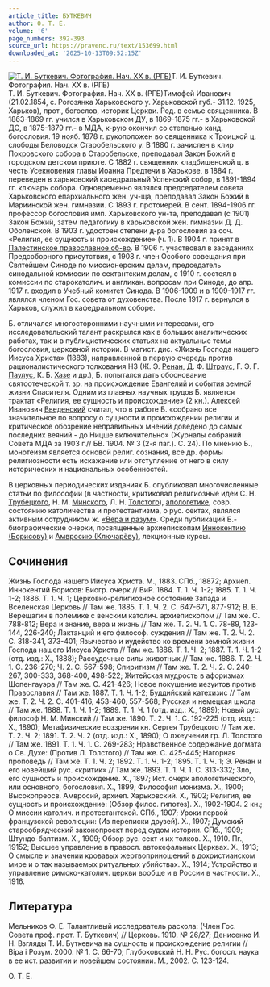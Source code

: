 ```yaml
---
article_title: БУТКЕВИЧ
author: О. Т. Е.
volume: '6'
page_numbers: 392-393
source_url: https://pravenc.ru/text/153699.html
downloaded_at: '2025-10-13T09:52:15Z'
---
```


[![Т. И. Буткевич. Фотография. Нач. XX в. (РГБ)](https://pravenc.ru/data/208/461/1234/i200.jpg "Кликните для увеличения картинки")](https://pravenc.ru/data/208/461/1234/i400.jpg)Т. И. Буткевич. Фотография. Нач. XX в. (РГБ)  
Т. И. Буткевич. Фотография. Нач. XX в. (РГБ)Тимофей Иванович (21.02.1854, с. Рогозянка Харьковского у. Харьковской губ.- 31.12. 1925, Харьков), прот., богослов, историк Церкви. Род. в семье священника. В 1863-1869 гг. учился в Харьковском ДУ, в 1869-1875 гг.- в Харьковской ДС, в 1875-1879 гг.- в МДА, к-рую окончил со степенью канд. богословия. 19 нояб. 1878 г. рукоположен во священника к Троицкой ц. слободы Беловодск Старобельского у. В 1880 г. зачислен в клир Покровского собора в Старобельске, преподавал Закон Божий в городском детском приюте. С 1882 г. священник кладбищенской ц. в честь Усекновения главы Иоанна Предтечи в Харькове, в 1884 г. переведен в харьковский кафедральный Успенский собор, в 1891-1894 гг. ключарь собора. Одновременно являлся председателем совета Харьковского епархиального жен. уч-ща, преподавал Закон Божий в Мариинской жен. гимназии. С 1893 г. протоиерей. В сент. 1894-1906 гг. профессор богословия имп. Харьковского ун-та, преподавал (с 1901) Закон Божий, затем педагогику в харьковской жен. гимназии Д. Д. Оболенской. В 1903 г. удостоен степени д-ра богословия за соч. «Религия, ее сущность и происхождение» (ч. 1). В 1904 г. принят в [Палестинское православное об-во](<https://pravenc.ru/text/Палестинское православное об-во.html>). В 1906 г. участвовал в заседаниях Предсоборного присутствия, с 1908 г. член Особого совещания при Святейшем Синоде по миссионерским делам, председатель синодальной комиссии по сектантским делам, с 1910 г. состоял в комиссии по старокатолич. и англикан. вопросам при Синоде, до апр. 1917 г. входил в Учебный комитет Синода. В 1906-1909 и в 1909-1917 гг. являлся членом Гос. совета от духовенства. После 1917 г. вернулся в Харьков, служил в кафедральном соборе.

Б. отличался многосторонними научными интересами, его исследовательский талант раскрылся как в больших аналитических работах, так и в публицистических статьях на актуальные темы богословия, церковной истории. В магист. дис. «Жизнь Господа нашего Иисуса Христа» (1883), направленной в первую очередь против рационалистического толкования НЗ (Ж. Э. [Ренан](https://pravenc.ru/text/Ренан.html), Д. Ф. [Штраус](https://pravenc.ru/text/Штраус.html), Г. Э. Г. [Паулус](https://pravenc.ru/text/Паулус.html), К. Б. [Хазе](https://pravenc.ru/text/Хазе.html) и др.), Б. попытался дать обоснование святоотеческой т. зр. на происхождение Евангелий и события земной жизни Спасителя. Одним из главных научных трудов Б. является трактат «Религия, ее сущность и происхождение» (2 кн.). Алексей Иванович [Введенский](https://pravenc.ru/text/Введенский.html) считал, что в работе Б. «собрано все значительное по вопросу о сущности и происхождении религии и критическое обозрение неправильных мнений доведено до самых последних веяний - до Ницше включительно» (Журналы собраний Совета МДА за 1903 г.// БВ. 1904. № 3 (2-я паг.). С. 24). По мнению Б., монотеизм является основой религ. сознания, все др. формы религиозности есть искажение или отступление от него в силу исторических и национальных особенностей.

В церковных периодических изданиях Б. опубликовал многочисленные статьи по философии (в частности, критиковал религиозные идеи С. Н. [Трубецкого](https://pravenc.ru/text/Трубецкой.html), Н. М. [Минского](https://pravenc.ru/text/Минского.html), Л. Н. [Толстого](https://pravenc.ru/text/Толстой.html)), [апологетике](https://pravenc.ru/text/апологетике.html), совр. состоянию католичества и протестантизма, о рус. сектах, являлся активным сотрудником ж. [«Вера и разум»](<https://pravenc.ru/text/ Вера и разум .html>). Среди публикаций Б.- биографические очерки, посвященные архиепископам [Иннокентию (Борисову)](https://pravenc.ru/text/ИННОКЕНТИЙ.html) и [Амвросию (Ключарёву)](<https://pravenc.ru/text/Амвросию (Ключарёву).html>), лекционные курсы.

## Сочинения

Жизнь Господа нашего Иисуса Христа. М., 1883. СПб., 18872; Архиеп. Иннокентий Борисов: Биогр. очерк // ВиР. 1884. Т. 1. Ч. 1-2; 1885. Т. 1. Ч. 1-2; 1886. Т. 1. Ч. 1; Церковно-религиозное состояние Запада и Вселенская Церковь // Там же. 1885. Т. 1. Ч. 2. С. 647-671, 877-912; В. В. Верещагин в полемике с венским католич. архиепископом // Там же. С. 788-812; Вера и знание, вера и жизнь // Там же. Т. 2. Ч. 1. С. 78-89, 123-144, 226-240; Лактанций и его философ. суждения // Там же. Т. 2. Ч. 2. С. 318-341, 373-401; Язычество и иудейство ко времени земной жизни Господа нашего Иисуса Христа // Там же. 1886. Т. 1. Ч. 2; 1887. Т. 1. Ч. 1-2 (отд. изд.: Х., 1888); Рассудочные силы животных // Там же. 1886. Т. 2. Ч. 1. С. 236-270; Ч. 2. С. 567-598; Спиритизм // Там же. Т. 2. Ч. 2. С. 240-267, 300-333, 368-400, 498-522; Житейская мудрость в афоризмах Шопенгауэра // Там же. С. 421-426; Новое покушение иезуитов против Православия // Там же. 1887. Т. 1. Ч. 1-2; Буддийский катехизис // Там же. Т. 2. Ч. 2. С. 401-416, 453-460, 557-568; Русская и немецкая школа // Там же. 1888. Т. 1. Ч. 1-2; 1889. Т. 1. Ч. 1 (отд. изд.: Х., 1889); Новый рус. философ Н. М. Минский // Там же. 1890. Т. 2. Ч. 1. С. 192-225 (отд. изд.: Х., 1890); Метафизические воззрения кн. Сергея Трубецкого // Там же. Т. 2. Ч. 2; 1891. Т. 2. Ч. 2 (отд. изд.: Х., 1890); О лжеучении гр. Л. Толстого // Там же. 1891. Т. 1. Ч. 1. С. 269-283; Нравственное содержание догмата о Св. Духе: (Против Л. Толстого) // Там же. С. 425-445; Нагорная проповедь // Там же. Т. 1. Ч. 2; 1892. Т. 1. Ч. 1-2; 1895. Т. 1. Ч. 1; Э. Ренан и его новейший рус. «критик» // Там же. 1893. Т. 1. Ч. 1. С. 313-332; Зло, его сущность и происхождение. Х., 1897; Ист. очерк апологетического, или основного, богословия. Х., 1899; Философия монизма. Х., 1900; Высокопреосв. Амвросий, архиеп. Харьковский. Х., 1902; Религия, ее сущность и происхождение: (Обзор филос. гипотез). Х., 1902-1904. 2 кн.; О миссии католич. и протестантской. СПб., 1907; Уроки первой французской революции: (Из переписки друзей). Х., 1907; Думский старообрядческий законопроект перед судом истории. СПб., 1909; Штундо-баптизм. Х., 1909; Обзор рус. сект и их толков. Х., 1910. Пг., 19152; Высшее управление в правосл. автокефальных Церквах. Х., 1913; О смысле и значении кровавых жертвоприношений в дохристианском мире и о так называемых ритуальных убийствах. Х., 1914; Устройство и управление римско-католич. церкви вообще и в России в частности. Х., 1916.

## Литература

Мельников Ф. Е. Талантливый исследователь раскола: (Член Гос. Совета проф. прот. Т. Буткевич) // Церковь. 1910. № 26/27; Денисенко И. Н. Взгляды Т. И. Буткевича на сущность и происхождение религии // Вiра i Розум. 2000. № 1. С. 66-70; Глубоковский Н. Н. Рус. богосл. наука в ее ист. развитии и новейшем состоянии. М., 2002. С. 123-124.

О. Т. Е.
